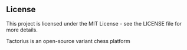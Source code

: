 ## License

This project is licensed under the MIT License - see the LICENSE file for more details.

Tactorius is an open-source variant chess platform
